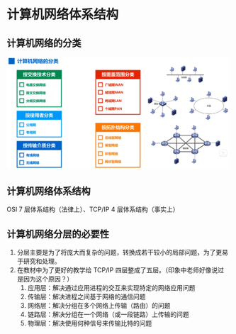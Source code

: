 # 计算机网络体系结构

## 计算机网络的分类

![Alt](./image/计算机网络的分类.png)

## 计算机网络体系结构

OSI 7 层体系结构（法律上）、TCP/IP 4 层体系结构（事实上）

## 计算机网络分层的必要性

1. 分层主要是为了将庞大而复杂的问题，转换成若干较小的局部问题，为了更易于研究和处理。
2. 在教材中为了更好的教学给 TCP/IP 四层整成了五层。（印象中老师好像说过是因为这个原因？）
   1. 应用层：解决通过应用进程的交互来实现特定的网络应用问题
   2. 传输层：解决进程之间基于网络的通信问题
   3. 网络层：解决分组在多个网络上传输（路由）的问题
   4. 链路层：解决分组在一个网络（或一段链路）上传输的问题
   5. 物理层：解决使用何种信号来传输比特的问题
